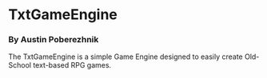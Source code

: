 # TxtGameEngine

### By Austin Poberezhnik

The TxtGameEngine is a simple Game Engine designed to easily create Old-School text-based RPG games.
